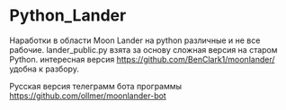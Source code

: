 # Python_Lander
Наработки в области Moon Lander на python различные и не все рабочие.
lander_public.py взята за основу сложная версия на старом Python.
интересная версия https://github.com/BenClark1/moonlander/ удобна к разбору.

Русская версия телеграмм бота программы https://github.com/ollmer/moonlander-bot
#
